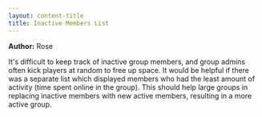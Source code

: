 ```yaml
---
layout: content-title
title: Inactive Members List
---
```


<script>
$( document ).ready( function ( ) { $( 'h1' ).prepend( '<span class="badge badge-type">Group</span>&nbsp;' ) } );
</script>

<div class="content-linebreak"></div>

**Author:** Rose

It's difficult to keep track of inactive group members, and group admins often kick players at random to free up space. It would be helpful if there was a separate list which displayed members who had the least amount of activity (time spent online in the group). This should help large groups in replacing inactive members with new active members, resulting in a more active group.

<div class="content-linebreak"></div>


